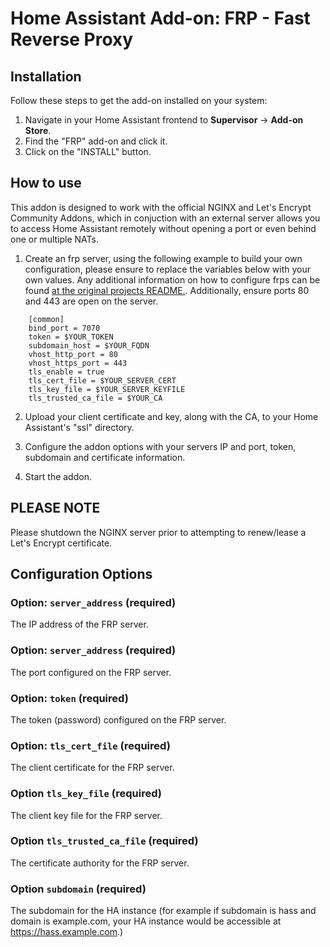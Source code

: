 # Home Assistant Add-on: FRP - Fast Reverse Proxy

## Installation

Follow these steps to get the add-on installed on your system:

1. Navigate in your Home Assistant frontend to **Supervisor** -> **Add-on Store**.
2. Find the "FRP" add-on and click it.
3. Click on the "INSTALL" button.

## How to use

This addon is designed to work with the official NGINX and Let's Encrypt Community Addons, which in conjuction with an external server allows you to access Home Assistant remotely without opening a port or even behind one or multiple NATs.

1. Create an frp server, using the following example to build your own configuration, please ensure to replace the variables below with your own values. Any additional information on how to configure frps can be found [at the original projects README.](https://github.com/fatedier/frp/blob/dev/README.md). Additionally, ensure ports 80 and 443 are open on the server.
```
    [common]
    bind_port = 7070
    token = $YOUR_TOKEN
    subdomain_host = $YOUR_FQDN
    vhost_http_port = 80
    vhost_https_port = 443
    tls_enable = true
    tls_cert_file = $YOUR_SERVER_CERT
    tls_key_file = $YOUR_SERVER_KEYFILE
    tls_trusted_ca_file = $YOUR_CA
```

2. Upload your client certificate and key, along with the CA, to your Home Assistant's "ssl" directory.

3. Configure the addon options with your servers IP and port, token, subdomain and certificate information.

4. Start the addon.

## PLEASE NOTE

Please shutdown the NGINX server prior to attempting to renew/lease a Let's Encrypt certificate.

## Configuration Options

### Option: `server_address` (required)

The IP address of the FRP server.

### Option: `server_address` (required)

The port configured on the FRP server.

### Option: `token` (required)

The token (password) configured on the FRP server.

### Option: `tls_cert_file` (required)

The client certificate for the FRP server.

### Option `tls_key_file` (required)

The client key file for the FRP server.

### Option `tls_trusted_ca_file` (required)

The certificate authority for the FRP server.

### Option `subdomain` (required)

The subdomain for the HA instance (for example if subdomain is hass and domain is example.com, your HA instance would be accessible at https://hass.example.com.)
